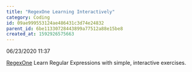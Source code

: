 ```yaml
---
title: "RegexOne Learning Interactively"
category: Coding
id: 09ae999553124ae486431c3d74e24832
parent_id: 6be11330728443899a77512a88e15be8
created_at: 1592926575663
---
```


06/23/2020 11:37

[RegexOne](https://regexone.com/)
Learn Regular Expressions with simple, interactive exercises. 
                